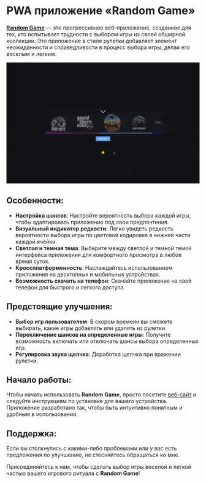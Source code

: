 # PWA приложение «Random Game»

[**Random Game**](https://roulette-chi-seven.vercel.app/) — это прогрессивное веб-приложение, созданное для тех, кто испытывает трудности с выбором игры из своей обширной коллекции. Это приложение в стиле рулетки добавляет элемент неожиданности и справедливости в процесс выбора игры, делая его веселым и легким.

![Random Game](preview.gif)

## Особенности:

- **Настройка шансов**: Настройте вероятность выбора каждой игры, чтобы адаптировать приложение под свои предпочтения.
- **Визуальный индикатор редкости**: Легко увидеть редкость вероятности выбора игры по цветовой кодировке в нижней части каждой ячейки.
- **Светлая и темная тема**: Выберите между светлой и темной темой интерфейса приложения для комфортного просмотра в любое время суток.
- **Кроссплатформенность**: Наслаждайтесь использованием приложения на десктопных и мобильных устройствах.
- **Возможность скачать на телефон**: Скачайте приложение на свой телефон для быстрого и легкого доступа.

## Предстоящие улучшения:

- **Выбор игр пользователем**: В скором времени вы сможете выбирать, какие игры добавлять или удалять из рулетки.
- **Переключение шансов на определенные игры**: Получите возможность включать или отключать шансы выбора определенных игр.
- **Регулировка звука щелчка**: Доработка щелчка при вражении рулетки.

## Начало работы:

Чтобы начать использовать **Random Game**, просто посетите [веб-сайт](https://roulette-chi-seven.vercel.app/) и следуйте инструкциям по установке для вашего устройства. Приложение разработано так, чтобы быть интуитивно понятным и удобным в использовании.

## Поддержка:

Если вы столкнулись с какими-либо проблемами или у вас есть предложения по улучшению, не стесняйтесь обращаться ко мне.

Присоединяйтесь к нам, чтобы сделать выбор игры веселой и легкой частью вашего игрового ритуала с **Random Game**!
